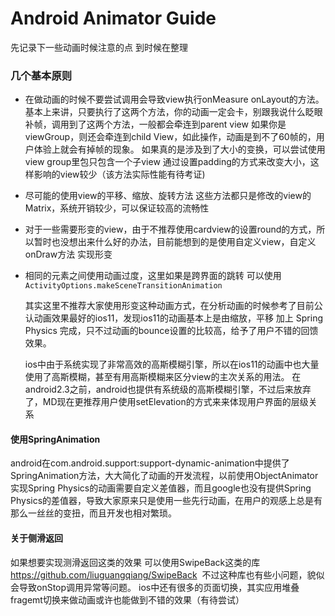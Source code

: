 # Android Animator Guide

先记录下一些动画时候注意的点 到时候在整理

### 几个基本原则
- 在做动画的时候不要尝试调用会导致view执行onMeasure onLayout的方法。 基本上来讲，只要执行了这两个方法，你的动画一定会卡，别跟我说什么眨眼补帧，调用到了这两个方法，一般都会牵连到parent view 如果你是viewGroup，则还会牵连到child View，如此操作，动画是到不了60帧的，用户体验上就会有掉帧的现象。 如果真的是涉及到了大小的变换，可以尝试使用view group里包只包含一个子view 通过设置padding的方式来改变大小，这样影响的view较少（该方法实际性能有待考证)
- 尽可能的使用view的平移、缩放、旋转方法 这些方法都只是修改的view的Matrix，系统开销较少，可以保证较高的流畅性
- 对于一些需要形变的view，由于不推荐使用cardview的设置round的方式，所以暂时也没想出来什么好的办法，目前能想到的是使用自定义view，自定义onDraw方法 实现形变
- 相同的元素之间使用动画过度，这里如果是跨界面的跳转 可以使用`ActivityOptions.makeSceneTransitionAnimation`

  其实这里不推荐大家使用形变这种动画方式，在分析动画的时候参考了目前公认动画效果最好的ios11，发现ios11的动画基本上是由缩放，平移 加上 Spring Physics 完成，只不过动画的bounce设置的比较高，给予了用户不错的回馈效果。 

  ios中由于系统实现了非常高效的高斯模糊引擎，所以在ios11的动画中也大量使用了高斯模糊，甚至有用高斯模糊来区分view的主次关系的用法。 在android2.3之前，android也提供有系统级的高斯模糊引擎，不过后来放弃了，MD现在更推荐用户使用setElevation的方式来来体现用户界面的层级关系

#### 使用SpringAnimation
android在com.android.support:support-dynamic-animation中提供了SpringAnimation方法，大大简化了动画的开发流程，以前使用ObjectAnimator实现Spring Physics的动画需要自定义差值器，而且google也没有提供Spring Physics的差值器，导致大家原来只是使用一些先行动画，在用户的观感上总是有那么一丝丝的变扭，而且开发也相对繁琐。

#### 关于侧滑返回
如果想要实现测滑返回这类的效果 可以使用SwipeBack这类的库 https://github.com/liuguangqiang/SwipeBack  不过这种库也有些小问题，貌似会导致onStop调用异常等问题。 ios中还有很多的页面切换，其实应用堆叠fragemt切换来做动画或许也能做到不错的效果（有待尝试）
